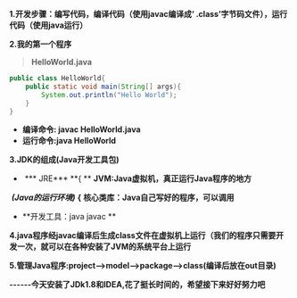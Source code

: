 **1.开发步骤：编写代码，编译代码（使用javac编译成‘    .class’字节码文件），运行代码（使用java运行）**

**2.我的第一个程序**

> **HelloWorld.java**

```java
public class HelloWorld{
    public static void main(String[] args){
        System.out.println("Hello World");
    }
}
```

[^注意]:**<u>HelloWorld是类名，文件名称必须与代码中的类名称一致。</u>**

+ **编译命令: javac HelloWorld.java**
+ **运行命令:java HelloWorld**

**3.JDK的组成(Java开发工具包)**



* ​      *** JRE***                       **{ ** **JVM:Java虚拟机，真正运行Java程序的地方**

​      ***(Java的运行环境)***       **{** **核心类库：Java自己写好的程序，可以调用**

+ **开发工具：java javac **

**4.java程序经javac编译后生成class文件在虚拟机上运行（我们的程序只需要开发一次，就可以在各种安装了JVM的系统平台上运行**

**5.管理Java程序:project—>model—>package—>class(编译后放在out目录)**



**------今天安装了JDk1.8和IDEA,花了挺长时间的，希望接下来好好努力吧**

